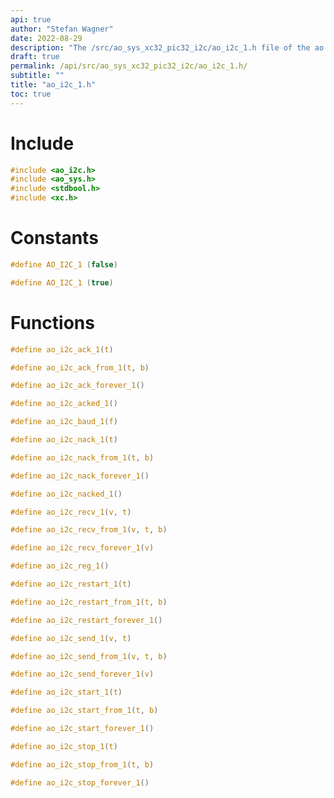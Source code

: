 ```yaml
---
api: true
author: "Stefan Wagner"
date: 2022-08-29
description: "The /src/ao_sys_xc32_pic32_i2c/ao_i2c_1.h file of the ao real-time operating system."
draft: true
permalink: /api/src/ao_sys_xc32_pic32_i2c/ao_i2c_1.h/
subtitle: ""
title: "ao_i2c_1.h"
toc: true
---
```


# Include

```c
#include <ao_i2c.h>
#include <ao_sys.h>
#include <stdbool.h>
#include <xc.h>
```

# Constants

```c
#define AO_I2C_1 (false)
```

```c
#define AO_I2C_1 (true)
```

# Functions

```c
#define ao_i2c_ack_1(t)
```

```c
#define ao_i2c_ack_from_1(t, b)
```

```c
#define ao_i2c_ack_forever_1()
```

```c
#define ao_i2c_acked_1()
```

```c
#define ao_i2c_baud_1(f)
```

```c
#define ao_i2c_nack_1(t)
```

```c
#define ao_i2c_nack_from_1(t, b)
```

```c
#define ao_i2c_nack_forever_1()
```

```c
#define ao_i2c_nacked_1()
```

```c
#define ao_i2c_recv_1(v, t)
```

```c
#define ao_i2c_recv_from_1(v, t, b)
```

```c
#define ao_i2c_recv_forever_1(v)
```

```c
#define ao_i2c_reg_1()
```

```c
#define ao_i2c_restart_1(t)
```

```c
#define ao_i2c_restart_from_1(t, b)
```

```c
#define ao_i2c_restart_forever_1()
```

```c
#define ao_i2c_send_1(v, t)
```

```c
#define ao_i2c_send_from_1(v, t, b)
```

```c
#define ao_i2c_send_forever_1(v)
```

```c
#define ao_i2c_start_1(t)
```

```c
#define ao_i2c_start_from_1(t, b)
```

```c
#define ao_i2c_start_forever_1()
```

```c
#define ao_i2c_stop_1(t)
```

```c
#define ao_i2c_stop_from_1(t, b)
```

```c
#define ao_i2c_stop_forever_1()
```

